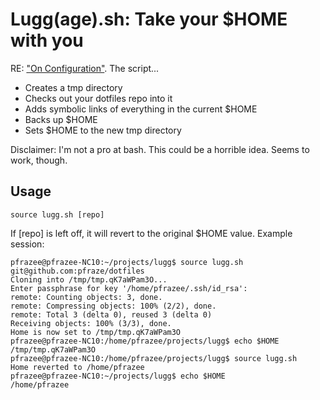 Lugg(age).sh: Take your $HOME with you
======================================

RE: ["On Configuration"](http://sstephenson.us/posts/on-configuration). The script...

 - Creates a tmp directory
 - Checks out your dotfiles repo into it
 - Adds symbolic links of everything in the current $HOME
 - Backs up $HOME
 - Sets $HOME to the new tmp directory

Disclaimer: I'm not a pro at bash. This could be a horrible idea. Seems to work, though.

## Usage

`source lugg.sh [repo]`

If [repo] is left off, it will revert to the original $HOME value. Example session:

```
pfrazee@pfrazee-NC10:~/projects/lugg$ source lugg.sh git@github.com:pfraze/dotfiles
Cloning into /tmp/tmp.qK7aWPam3O...
Enter passphrase for key '/home/pfrazee/.ssh/id_rsa': 
remote: Counting objects: 3, done.
remote: Compressing objects: 100% (2/2), done.
remote: Total 3 (delta 0), reused 3 (delta 0)
Receiving objects: 100% (3/3), done.
Home is now set to /tmp/tmp.qK7aWPam3O
pfrazee@pfrazee-NC10:/home/pfrazee/projects/lugg$ echo $HOME
/tmp/tmp.qK7aWPam3O
pfrazee@pfrazee-NC10:/home/pfrazee/projects/lugg$ source lugg.sh
Home reverted to /home/pfrazee
pfrazee@pfrazee-NC10:~/projects/lugg$ echo $HOME
/home/pfrazee
```
